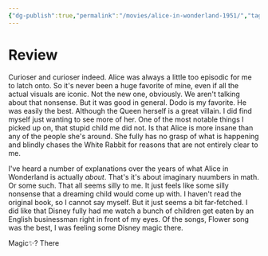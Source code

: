 ```yaml
---
{"dg-publish":true,"permalink":"/movies/alice-in-wonderland-1951/","tags":["movies"],"created":"2024-11-06","updated":"2024-11-10"}
---
```



# Review

Curioser and curioser indeed. Alice was always a little too episodic for me to latch onto. So it's never been a huge favorite of mine, even if all the actual visuals are iconic. Not the new one, obviously. We aren't talking about that nonsense. But it was good in general. Dodo is my favorite. He was easily the best. Although the Queen herself is a great villain. I did find myself just wanting to see more of her. One of the most notable things I picked up on, that stupid child me did not. Is that Alice is more insane than any of the people she's around. She fully has no grasp of what is happening and blindly chases the White Rabbit for reasons that are not entirely clear to me.

I've heard a number of explanations over the years of what Alice in Wonderland is actually *about*. That's it's about imaginary nuumbers in math. Or some such. That all seems silly to me. It just feels like some silly nonsense that a dreaming child would come up with. I haven't read the original book, so I cannot say myself. But it just seems a bit far-fetched. I did like that Disney fully had me watch a bunch of children get eaten by an English businessman right in front of my eyes. Of the songs, Flower song was the best, I was feeling some Disney magic there.

Magic✨? There

